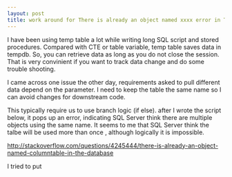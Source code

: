 ```yaml
---
layout: post
title: work around for There is already an object named xxxx error in T-SQL
---
```



I have been using temp table a lot while writing long SQL script and stored procedures. Compared with CTE or table variable, temp table saves data in tempdb. So, you can retrieve data as long as you do not close the session. 
That is very convinient if you want to track data change and do some trouble shooting.

I came across one issue the other day, requirements asked to pull different data depend on the parameter. I need to keep the table the same name so I can avoid changes for downstream code.

This typically require us to use branch logic (if else). after I wrote the script below, it pops up an error, indicating SQL Server think there are multiple objects using the same name. It seems to me that SQL Server think the talbe will be used more than once , although logically it is impossible.

 

 <http://stackoverflow.com/questions/4245444/there-is-already-an-object-named-columntable-in-the-database>

I tried to put 


